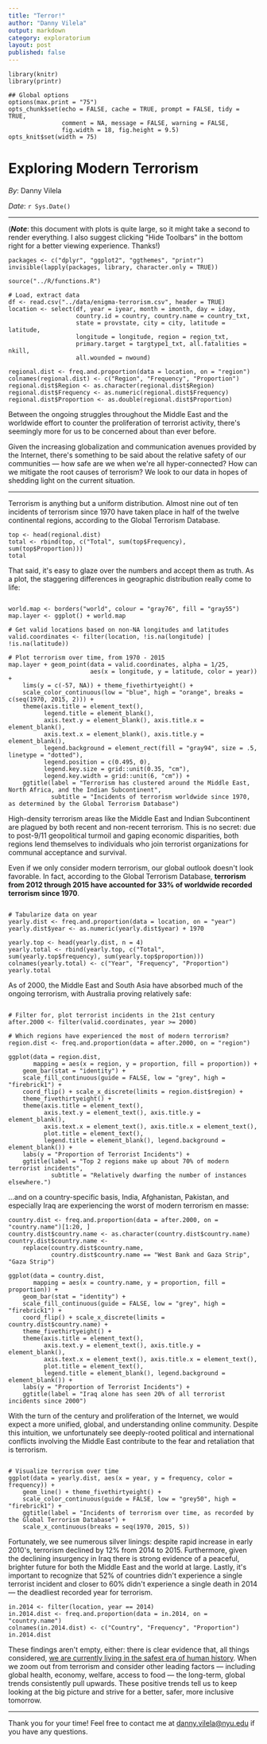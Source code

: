 ```yaml
---
title: "Terror!"
author: "Danny Vilela"
output: markdown
category: exploratorium
layout: post
published: false
---
```


```{r knitr_init, echo = FALSE}
library(knitr)
library(printr)

## Global options
options(max.print = "75")
opts_chunk$set(echo = FALSE, cache = TRUE, prompt = FALSE, tidy = TRUE,
               comment = NA, message = FALSE, warning = FALSE,
               fig.width = 18, fig.height = 9.5)
opts_knit$set(width = 75)
```

# Exploring Modern Terrorism

*By*: Danny Vilela

*Date*: `r Sys.Date()`

---

(***Note***: this document with plots is quite large, so it might take a second to render everything. I also suggest clicking "Hide Toolbars" in the bottom right for a better viewing experience. Thanks!)

```{r load.data, include = FALSE, cache = TRUE}
packages <- c("dplyr", "ggplot2", "ggthemes", "printr")
invisible(lapply(packages, library, character.only = TRUE))

source("../R/functions.R")

# Load, extract data
df <- read.csv("../data/enigma-terrorism.csv", header = TRUE)
location <- select(df, year = iyear, month = imonth, day = iday,
                   country.id = country, country.name = country_txt,
                   state = provstate, city = city, latitude = latitude,
                   longitude = longitude, region = region_txt,
                   primary.target = targtype1_txt, all.fatalities = nkill,
                   all.wounded = nwound)

regional.dist <- freq.and.proportion(data = location, on = "region")
colnames(regional.dist) <- c("Region", "Frequency", "Proportion")
regional.dist$Region <- as.character(regional.dist$Region)
regional.dist$Frequency <- as.numeric(regional.dist$Frequency)
regional.dist$Proportion <- as.double(regional.dist$Proportion)
```

Between the ongoing struggles throughout the Middle East and the worldwide effort to counter the proliferation of terrorist activity, there's seemingly more for us to be concerned about than ever before.

Given the increasing globalization and communication avenues provided by the Internet, there's something to be said about the relative safety of our communities — how safe are we when we're all hyper-connected? How can we mitigate the root causes of terrorism? We look to our data in hopes of shedding light on the current situation.

---

Terrorism is anything but a uniform distribution. Almost nine out of ten incidents of terrorism since 1970 have taken place in half of the twelve continental regions, according to the Global Terrorism Database.

```{r show.top, echo = FALSE}
top <- head(regional.dist)
total <- rbind(top, c("Total", sum(top$Frequency), sum(top$Proportion)))
total
```

That said, it's easy to glaze over the numbers and accept them as truth. As a plot, the staggering differences in geographic distribution really come to life:

```{r plot.world, echo = FALSE}

world.map <- borders("world", colour = "gray76", fill = "gray55")
map.layer <- ggplot() + world.map

# Get valid locations based on non-NA longitudes and latitudes
valid.coordinates <- filter(location, !is.na(longitude) | !is.na(latitude))

# Plot terrorism over time, from 1970 - 2015
map.layer + geom_point(data = valid.coordinates, alpha = 1/25,
                       aes(x = longitude, y = latitude, color = year)) +
    lims(y = c(-57, NA)) + theme_fivethirtyeight() +
    scale_color_continuous(low = "blue", high = "orange", breaks = c(seq(1970, 2015, 2))) +
    theme(axis.title = element_text(),
          legend.title = element_blank(),
          axis.text.y = element_blank(), axis.title.x = element_blank(),
          axis.text.x = element_blank(), axis.title.y = element_blank(),
          legend.background = element_rect(fill = "gray94", size = .5, linetype = "dotted"),
          legend.position = c(0.495, 0),
          legend.key.size = grid::unit(0.35, "cm"),
          legend.key.width = grid::unit(6, "cm")) +
    ggtitle(label = "Terrorism has clustered around the Middle East, North Africa, and the Indian Subcontinent",
            subtitle = "Incidents of terrorism worldwide since 1970, as determined by the Global Terrorism Database")
```

High-density terrorism areas like the Middle East and Indian Subcontinent are plagued by both recent and non-recent terrorism. This is no secret: due to post-9/11 geopolitical turmoil and gaping economic disparities, both regions lend themselves to individuals who join terrorist organizations for communal acceptance and survival.

Even if we only consider modern terrorism, our global outlook doesn't look favorable. In fact, according to the Global Terrorism Database, **terrorism from 2012 through 2015 have accounted for 33% of worldwide recorded terrorism since 1970**.

```{r 2012-to-2015, echo = FALSE}

# Tabularize data on year
yearly.dist <- freq.and.proportion(data = location, on = "year")
yearly.dist$year <- as.numeric(yearly.dist$year) + 1970

yearly.top <- head(yearly.dist, n = 4)
yearly.total <- rbind(yearly.top, c("Total", sum(yearly.top$frequency), sum(yearly.top$proportion)))
colnames(yearly.total) <- c("Year", "Frequency", "Proportion")
yearly.total
```

As of 2000, the Middle East and South Asia have absorbed much of the ongoing terrorism, with Australia proving relatively safe:

```{r plot.modern.region, echo = FALSE}

# Filter for, plot terrorist incidents in the 21st century
after.2000 <- filter(valid.coordinates, year >= 2000)

# Which regions have experienced the most of modern terrorism?
region.dist <- freq.and.proportion(data = after.2000, on = "region")

ggplot(data = region.dist,
       mapping = aes(x = region, y = proportion, fill = proportion)) +
    geom_bar(stat = "identity") +
    scale_fill_continuous(guide = FALSE, low = "grey", high = "firebrick1") +
    coord_flip() + scale_x_discrete(limits = region.dist$region) +
    theme_fivethirtyeight() +
    theme(axis.title = element_text(),
          axis.text.y = element_text(), axis.title.y = element_blank(),
          axis.text.x = element_text(), axis.title.x = element_text(),
          plot.title = element_text(),
          legend.title = element_blank(), legend.background = element_blank()) +
    labs(y = "Proportion of Terrorist Incidents") +
    ggtitle(label = "Top 2 regions make up about 70% of modern terrorist incidents",
            subtitle = "Relatively dwarfing the number of instances elsewhere.")
```

...and on a country-specific basis, India, Afghanistan, Pakistan, and especially Iraq are experiencing the worst of modern terrorism en masse:

```{r plot.modern.country, echo = FALSE}
country.dist <- freq.and.proportion(data = after.2000, on = "country.name")[1:20, ]
country.dist$country.name <- as.character(country.dist$country.name)
country.dist$country.name <-
    replace(country.dist$country.name,
            country.dist$country.name == "West Bank and Gaza Strip", "Gaza Strip")

ggplot(data = country.dist,
       mapping = aes(x = country.name, y = proportion, fill = proportion)) +
    geom_bar(stat = "identity") +
    scale_fill_continuous(guide = FALSE, low = "grey", high = "firebrick1") +
    coord_flip() + scale_x_discrete(limits = country.dist$country.name) +
    theme_fivethirtyeight() +
    theme(axis.title = element_text(),
          axis.text.y = element_text(), axis.title.y = element_blank(),
          axis.text.x = element_text(), axis.title.x = element_text(),
          plot.title = element_text(),
          legend.title = element_blank(), legend.background = element_blank()) +
    labs(y = "Proportion of Terrorist Incidents") +
    ggtitle(label = "Iraq alone has seen 20% of all terrorist incidents since 2000")
```

With the turn of the century and proliferation of the Internet, we would expect a more unified, global, and understanding online community. Despite this intuition, we unfortunately see deeply-rooted political and international conflicts involving the Middle East contribute to the fear and retaliation that is terrorism.

```{r plot.modern.time, echo = FALSE}

# Visualize terrorism over time
ggplot(data = yearly.dist, aes(x = year, y = frequency, color = frequency)) +
    geom_line() + theme_fivethirtyeight() +
    scale_color_continuous(guide = FALSE, low = "grey50", high = "firebrick1") +
    ggtitle(label = "Incidents of terrorism over time, as recorded by the Global Terrorism Database") +
    scale_x_continuous(breaks = seq(1970, 2015, 5))
```

Fortunately, we see numerous silver linings: despite rapid increase in early 2010's, terrorism declined by 12% from 2014 to 2015. Furthermore, given the declining insurgency in Iraq there is strong evidence of a peaceful, brighter future for both the Middle East and the world at large. Lastly, it's important to recognize that 52% of countries didn't experience a single terrorist incident and closer to 60% didn't experience a single death in 2014 — the deadliest recorded year for terrorism.

```{r countries, echo = FALSE}
in.2014 <- filter(location, year == 2014)
in.2014.dist <- freq.and.proportion(data = in.2014, on = "country.name")
colnames(in.2014.dist) <- c("Country", "Frequency", "Proportion")
in.2014.dist
```

These findings aren't empty, either: there is clear evidence that, all things considered, [we are currently living in the safest era of human history](http://www.pri.org/stories/2014-10-23/world-actually-safer-ever-and-heres-data-prove). When we zoom out from terrorism and consider other leading factors — including global health, economy, welfare, access to food — the long-term, global trends consistently pull upwards. These positive trends tell us to keep looking at the big picture and strive for a better, safer, more inclusive tomorrow.

---

Thank you for your time! Feel free to contact me at <danny.vilela@nyu.edu> if you have any questions.
